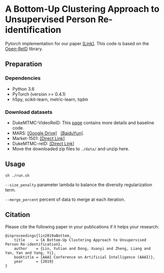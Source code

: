 # A Bottom-Up Clustering Approach to Unsupervised Person Re-identification

Pytorch implementation for our paper [[Link]](https://vana77.github.io/vana77.github.io/images/AAAI19.pdf).
This code is based on the [Open-ReID](https://github.com/Cysu/open-reid) library.

## Preparation
### Dependencies
- Python 3.6
- PyTorch (version >= 0.4.1)
- h5py, scikit-learn, metric-learn, tqdm

### Download datasets 
- DukeMTMC-VideoReID: This [page](https://github.com/Yu-Wu/DukeMTMC-VideoReID) contains more details and baseline code.
- MARS: [[Google Drive]](https://drive.google.com/open?id=1m6yLgtQdhb6pLCcb6_m7sj0LLBRvkDW0)   [[BaiduYun]](https://pan.baidu.com/s/1mByTdvXFsmobXOXBEkIWFw).
- Market-1501: [[Direct Link]](http://45.32.69.75/share/market1501.tar)
- DukeMTMC-reID: [[Direct Link]](http://45.32.69.75/share/duke.tar)
- Move the downloaded zip files to `./data/` and unzip here.

## Usage

```shell
sh ./run.sh
```
`--size_penalty` parameter lambda to balance the diversity regularization term.

`--merge_percent` percent of data to merge at each iteration.

## Citation

Please cite the following paper in your publications if it helps your research:
    
    @inproceedings{lin2019aBottom,
        title     = {A Bottom-Up Clustering Approach to Unsupervised Person Re-identification},
        author    = {Lin, Yutian and Dong, Xuanyi and Zheng, Liang and Yan, Yan and Yang, Yi},
        booktitle = {AAAI Conference on Artificial Intelligence (AAAI)},
        year      = {2019}
    }





